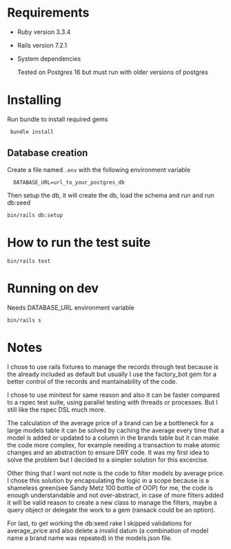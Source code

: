 # Requirements

* Ruby version
  3.3.4

* Rails version
  7.2.1

* System dependencies

  Tested on Postgres 16 but must run with older versions of postgres

# Installing

  Run bundle to install required gems

  ```
   bundle install
  ```

## Database creation
  
  Create a file named `.env` with the following environment variable

  ```
    DATABASE_URL=url_to_your_postgres_db
  ```

  Then setup the db, it will create the db, load the schema and run and run db:seed

  ```
  bin/rails db:setup
  ```

# How to run the test suite

  ```
  bin/rails test
  ```

# Running on dev
  
  Needs DATABASE_URL environment variable
  
  ```
  bin/rails s
  ```

# Notes

  I chose to use rails fixtures to manage the records through test because is the already included as default but
  usually I use the factory_bot gem for a better control of the records and mantainability of the code.

  I chose to use minitest for same reason and also it can be faster compared to a rspec test suite, using parallel
  testing with threads or processes. But I still like the rspec DSL much more.

  The calculation of the average price of a brand can be a bottleneck for a large models table it can be solved by 
  caching the average every time that a model  is added or updated to a column in the brands table but it can make the
  code more complex, for example needing a transaction to make atomic changes and an abstraction to ensure DRY code. It
  was my first idea to solve the problem but I decided to a simpler solution for this excercise.

  Other thing that I want not note is the code to filter models by average price. I chose this solution by encapsulating
  the logic in a scope because is a shameless green(see Sandy Metz 100 bottle of OOP) for me, the code is enough 
  understandable and not over-abstract, in case of more filters added it will be valid reason to create a new class
  to manage the filters, maybe a query object or delegate the work to a gem (ransack could be an option).

  For last, to get working the db:seed rake I skipped validations for average_price and also delete a invalid datum (a 
  combination of model name a brand name was repeated) in the models.json file.
